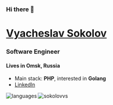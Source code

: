 ### Hi there 👋

# [Vyacheslav Sokolov](https://sokolovvs.github.io/)
### Software Engineer
#### Lives in Omsk, Russia

- Main stack: **PHP**, interested in **Golang**
- [LinkedIn](https://www.linkedin.com/in/sokolovvs)

<p>
  &nbsp;
  <img align="left" src="https://github-readme-stats.vercel.app/api/top-langs/?username=sokolovvs&layout=compact&langs_count=10&hide=html,jupyter%20notebook,css,scss,blade,twig,mako,makefile,javascript" alt="languages" />
  <img align="left" src="https://github-readme-stats.vercel.app/api?username=sokolovvs&show_icons=true&hide_title=true" alt="sokolovvs" />
</p>
